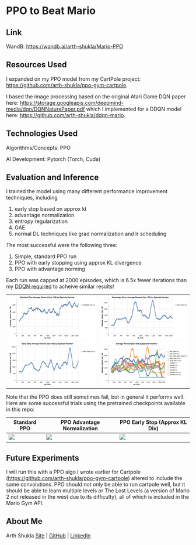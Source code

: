 # PPO to Beat Mario

## Link

WandB: https://wandb.ai/arth-shukla/Mario-PPO

## Resources Used

I expanded on my PPO model from my CartPole project: https://github.com/arth-shukla/ppo-gym-cartpole.

I based the image processing based on the original Atari Game DQN paper here: https://storage.googleapis.com/deepmind-media/dqn/DQNNaturePaper.pdf which I implemented for a DDQN model here: https://github.com/arth-shukla/ddqn-mario.

## Technologies Used

Algorithms/Concepts: PPO

AI Development: Pytorch (Torch, Cuda)

## Evaluation and Inference

I trained the model using many different performance improvement techniques, including

1. early stop based on approx kl
2. advantage normalization
3. entropy regularization
4. GAE
5. normal DL techniques like grad normalization and lr scheduling

The most successful were the following three:

1. Simple, standard PPO run
2. PPO with early stopping using approx KL divergence
3. PPO with advantage norming

Each run was capped at 2000 episodes, which is 6.5x fewer iterations than my [DDQN required](https://github.com/arth-shukla/ddqn-mario) to acheive similar results!

<table cellspacing="0" cellpadding="0">
  <tr>
    <td><img src='./assets/std_run.png' /></td>
    <td><img src='./assets/adv_norm.png' /></td>
  </tr>
  <tr>
    <td><img src='./assets/early_stop.png' /></td>
    <td><img src='./assets/all_tests.png' /></td>
  </tr>
</table>

Note that the PPO does still sometimes fail, but in general it performs well. Here are some successful trials using the pretrained checkpoints available in this repo:

<table>
  <thead>
    <th>Standard PPO</th>
    <th>PPO Advantage Normalization</th>
    <th>PPO Early Stop (Approx KL Div)</th>
  </thead>
  <tbody>
    <tr>
      <td><a href='https://wandb.ai/arth-shukla/Mario-PPO'><img src='./assets/std_run_best_model.gif' width='300px'/></a></td>
      <td><a href='https://wandb.ai/arth-shukla/Mario-PPO'><img src='./assets/adv_norm_best_model.gif' width='300px'/></a></td>
      <td><a href='https://wandb.ai/arth-shukla/Mario-PPO'><img src='./assets/early_stop_kl_best_model.gif' width='300px'/></a></td>
    </tr>
  </tbody>
</table>

## Future Experiments

I will run this with a PPO algo I wrote earlier for Cartpole (https://github.com/arth-shukla/ppo-gym-cartpole) altered to include the same convolutions. PPO should not only be able to run cartpole well, but it should be able to learn multiple levels or The Lost Levels (a version of Mario 2 not released in the west due to its difficulty), all of which is included in the Mario Gym API.

## About Me

Arth Shukla [Site](https://arth.website) | [GitHub](https://github.com/arth-shukla) | [LinkedIn](https://www.linkedin.com/in/arth-shukla/)
